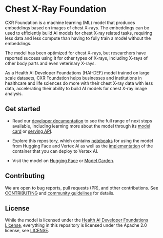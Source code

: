 # Chest X-Ray Foundation

CXR Foundation is a machine learning (ML) model that produces embeddings based
on images of chest X-rays. The embeddings can be used to efficiently build AI
models for chest X-ray related tasks, requiring less data and less compute than
having to fully train a model without the embeddings.

The model has been optimized for chest X-rays, but researchers have reported
success using it for other types of X-rays, including X-rays of other body parts
and even veterinary X-rays.

As a Health AI Developer Foundations (HAI-DEF) model trained on large scale
datasets, CXR Foundation helps businesses and institutions in healthcare and
life sciences do more with their chest X-ray data with less data, accelerating
their ability to build AI models for chest X-ray image analysis.

## Get started

*   Read our
    [developer documentation](https://developers.google.com/health-ai-developer-foundations/cxr-foundation/get-started)
    to see the full range of next steps available, including learning more about
    the model through its
    [model card](https://developers.google.com/health-ai-developer-foundations/cxr-foundation/model-card)
    or
    [serving API](https://developers.google.com/health-ai-developer-foundations/cxr-foundation/serving-api).

*   Explore this repository, which contains [notebooks](./notebooks) for using
    the model from Hugging Face and Vertex AI as well as the
    [implementation](./python/serving) of the container that you can deploy to Vertex
    AI.

*   Visit the model on
    [Hugging Face](https://huggingface.co/google/cxr-foundation) or
    [Model Garden](https://console.cloud.google.com/vertex-ai/publishers/google/model-garden/cxr-foundation).

## Contributing

We are open to bug reports, pull requests (PR), and other contributions. See
[CONTRIBUTING](CONTRIBUTING.md) and
[community guidelines](https://developers.google.com/health-ai-developer-foundations/community-guidelines)
for details.

## License

While the model is licensed under the
[Health AI Developer Foundations License](https://developers.google.com/health-ai-developer-foundations/terms),
everything in this repository is licensed under the Apache 2.0 license, see
[LICENSE](LICENSE).
